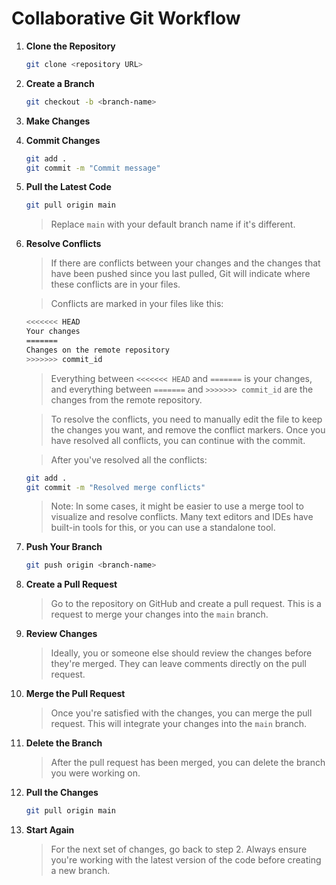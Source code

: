 # Collaborative Git Workflow

1. **Clone the Repository**

   ```bash
   git clone <repository URL>
   ```

2. **Create a Branch**

   ```bash
   git checkout -b <branch-name>
   ```

3. **Make Changes**

4. **Commit Changes**

   ```bash
   git add .
   git commit -m "Commit message"
   ```

5. **Pull the Latest Code**

   ```bash
   git pull origin main
   ```

   > Replace `main` with your default branch name if it's different.

6. **Resolve Conflicts**

   > If there are conflicts between your changes and the changes that have been pushed since you last pulled, Git will indicate where these conflicts are in your files.

   > Conflicts are marked in your files like this:

   ```bash
   <<<<<<< HEAD
   Your changes
   =======
   Changes on the remote repository
   >>>>>>> commit_id
   ```

   > Everything between `<<<<<<< HEAD` and `=======` is your changes, and everything between `=======` and `>>>>>>> commit_id` are the changes from the remote repository.

   > To resolve the conflicts, you need to manually edit the file to keep the changes you want, and remove the conflict markers. Once you have resolved all conflicts, you can continue with the commit.

   > After you've resolved all the conflicts:

   ```bash
   git add .
   git commit -m "Resolved merge conflicts"
   ```

   > Note: In some cases, it might be easier to use a merge tool to visualize and resolve conflicts. Many text editors and IDEs have built-in tools for this, or you can use a standalone tool.

7. **Push Your Branch**

   ```bash
   git push origin <branch-name>
   ```

8. **Create a Pull Request**

   > Go to the repository on GitHub and create a pull request. This is a request to merge your changes into the `main` branch.

9. **Review Changes**

   > Ideally, you or someone else should review the changes before they're merged. They can leave comments directly on the pull request.

10. **Merge the Pull Request**

    > Once you're satisfied with the changes, you can merge the pull request. This will integrate your changes into the `main` branch.

11. **Delete the Branch**

    > After the pull request has been merged, you can delete the branch you were working on.

12. **Pull the Changes**

    ```bash
    git pull origin main
    ```

13. **Start Again**
    > For the next set of changes, go back to step 2. Always ensure you're working with the latest version of the code before creating a new branch.
